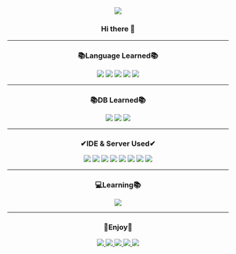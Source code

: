 <div align="center">
  <img src="https://capsule-render.vercel.app/api?type=cylinder&color=0:FFC0CB,100:FF6A89&height=100&section=header&text=yurryme&fontSize=50" />
</div>
<h3 align="center">Hi there 👋 </h3>
<hr>
<h3 align="center">📚Language Learned📚</h3>
<div align="center">
  <img src="https://img.shields.io/badge/Java-FF5675?style=flat&logo=Java&logoColor=007396"/>
  <img src="https://img.shields.io/badge/C-FF848F?style=flat-square&logo=C&logoColor=A8B9CC"/>
  <img src="https://img.shields.io/badge/Android-FFB2AF?style=flat&logo=Android&logoColor=3DDC84"/>
  <img src="https://img.shields.io/badge/Linux-FFC8CD?style=flat&logo=Linux&logoColor=FCC624"/>
  <img src="https://img.shields.io/badge/HTML5-FFE3EE?style=flat&logo=HTML5&logoColor=E34F26"/></br>
</div>
<hr>
<h3 align="center">📚DB Learned📚</h3>
<div align="center">
  <img src="https://img.shields.io/badge/MySQL-FF9473?style=flat&logo=MySQL&logoColor=4479A1"/>
  <img src="https://img.shields.io/badge/Firebase-FFB788?style=flat&logo=Firebase&logoColor=FFCA28"/>
  <img src="https://img.shields.io/badge/Oracle-F80000?style=flat&logo=Oracle&logoColor=FFCA28"/>
</div>
<hr>
<h3 align="center">✔IDE & Server Used✔</h3>
<div align="center">
    <img src="https://img.shields.io/badge/VMware-FF9100?style=flat&logo=VMware&logoColor=2C2255"/>
  <img src="https://img.shields.io/badge/Eclipse IDE-FFAF0A?style=flat&logo=Eclipse IDE&logoColor=2C2255"/>
  <img src="https://img.shields.io/badge/Visual Studio-FFC314?style=flat&logo=Visual Studio&logoColor=5C2D91"/>
  <img src="https://img.shields.io/badge/Android Studio-FFD228?style=flat&logo=Android Studio&logoColor=5C2D91"/>
  <img src="https://img.shields.io/badge/Jupyter-FFE146?style=flat&logo=Jupyter&logoColor=F37626"/>
  <img src="https://img.shields.io/badge/Google Colab-FFEB5A?style=flat&logo=Google Colab&logoColor=F9AB00"/>
  <img src="https://img.shields.io/badge/Apache Tomcat-FAEB78?style=flat&logo=Apache Tomcat&logoColor=F8DC75"/>
  <img src="https://img.shields.io/badge/OpenGL-FAFAA0?style=flat&logo=OpenGL&logoColor=5586A4"/>
</div>
<hr>
<h3 align="center">💻Learning📚</h3>
<div align="center">
  <img src="https://img.shields.io/badge/Kotlin-199900?style=flat&logo=Kotlin&logoColor=7F52FF"/>
</div>
<hr>
<h3 align="center">🎈Enjoy🎈</h3>
<div align="center">
  <a href="https://github.com/HeoYurim" target="_blank"><img src="https://img.shields.io/badge/GitHub-0080FF?style=flat&logo=GitHub&logoColor=181717"/>
  <a href="https://www.instagram.com/yurryme" target="_blank"><img src="https://img.shields.io/badge/Instagram-2E9AFE?style=flat&logo=Instagram&logoColor=E4405F"/>
  <img src="https://img.shields.io/badge/WEBTOON-58ACFA?style=flat&logo=WEBTOON&logoColor=00D564"/>
  <img src="https://img.shields.io/badge/YouTube-81BEF7?style=flat&logo=YouTube&logoColor=FF0000"/>
  <img src="https://img.shields.io/badge/Duolingo-A9D0F5?style=flat&logo=Duolingo&logoColor=58CC02"/>
</div>
 
